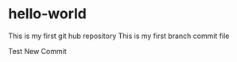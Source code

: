 # hello-world
This is my first git hub repository 
This is my first branch commit file

Test New Commit